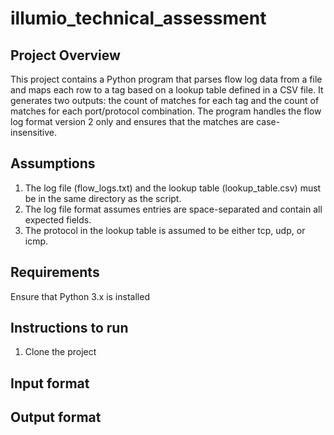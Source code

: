 # illumio_technical_assessment

## Project Overview

This project contains a Python program that parses flow log data from a file and maps each row to a tag based on a lookup table defined in a CSV file. It generates two outputs: the count of matches for each tag and the count of matches for each port/protocol combination. The program handles the flow log format version 2 only and ensures that the matches are case-insensitive.

## Assumptions

1. The log file (flow_logs.txt) and the lookup table (lookup_table.csv) must be in the same directory as the script.
2. The log file format assumes entries are space-separated and contain all expected fields.
3. The protocol in the lookup table is assumed to be either tcp, udp, or icmp.

## Requirements

Ensure that Python 3.x is installed


## Instructions to run

1. Clone the project


## Input format



## Output format